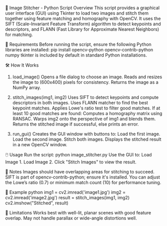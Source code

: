 📄 Image Stitcher - Python Script 
Overview
This script provides a graphical user interface (GUI) using Tkinter to load two images and stitch them together using feature matching and homography with OpenCV. It uses the SIFT (Scale-Invariant Feature Transform) algorithm to detect keypoints and descriptors, and FLANN (Fast Library for Approximate Nearest Neighbors) for matching.

🧾 Requirements
Before running the script, ensure the following Python libraries are installed:
pip install opencv-python opencv-contrib-python numpy
tkinter is included by default in standard Python installations.

🛠️ How It Works
1. load_image()
Opens a file dialog to choose an image.
Reads and resizes the image to (600x400) pixels for consistency.
Returns the image as a NumPy array.

2. stitch_images(img1, img2)
Uses SIFT to detect keypoints and compute descriptors in both images.
Uses FLANN matcher to find the best keypoint matches.
Applies Lowe's ratio test to filter good matches.
If at least 10 good matches are found:
Computes a homography matrix using RANSAC.
Warps img2 onto the perspective of img1 and blends them.
Returns the stitched image if successful, else prints an error.

3. run_gui()
Creates the GUI window with buttons to:
Load the first image.
Load the second image.
Stitch both images.
Displays the stitched result in a new OpenCV window.

🖱️ Usage
Run the script:
python image_stitcher.py
Use the GUI to:
Load Image 1.
Load Image 2.
Click "Stitch Images" to view the result.

🧩 Notes
Images should have overlapping areas for stitching to succeed.
SIFT is part of opencv-contrib-python; ensure it's installed.
You can adjust the Lowe’s ratio (0.7) or minimum match count (10) for performance tuning.

📸 Example
python
img1 = cv2.imread('image1.jpg')
img2 = cv2.imread('image2.jpg')
result = stitch_images(img1, img2)
cv2.imshow("Stitched", result)

📌 Limitations
Works best with well-lit, planar scenes with good feature overlap.
May not handle parallax or wide-angle distortions well.
